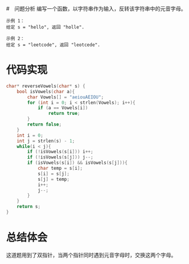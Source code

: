 #　问题分析
编写一个函数，以字符串作为输入，反转该字符串中的元音字母。

	示例 1：
	给定 s = "hello", 返回 "holle".
	
	示例 2：
	给定 s = "leetcode", 返回 "leotcede".
# 代码实现
```C
char* reverseVowels(char* s) {
    bool isVowels(char a){
        char Vowels[] = "aeiouAEIOU";
        for (int i = 0; i < strlen(Vowels); i++){
            if (a == Vowels[i]) 
                return true;
        }
        return false;
    }
    int i = 0;
    int j = strlen(s) - 1;
    while(i < j){
        if (!isVowels(s[i])) i++;
        if (!isVowels(s[j])) j--;
        if (isVowels(s[i]) && isVowels(s[j])){
            char temp = s[i];
            s[i] = s[j];
            s[j] = temp;
            i++;
            j--;
        }
    }
    return s;
}
```
# 总结体会
这道题用到了双指针，当两个指针同时遇到元音字母时，交换这两个字母。